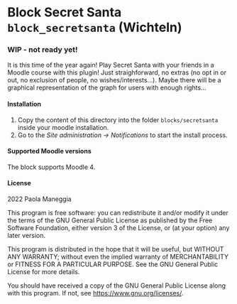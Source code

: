 # Block Secret Santa `block_secretsanta` (Wichteln)

### WIP - not ready yet!

It is this time of the year again! Play Secret Santa with your friends in a Moodle course with this plugin! Just straighforward, no extras (no opt in or out, no exclusion of people, no wishes/interests...). Maybe there will be a graphical representation of the graph for users with enough rights...

#### Installation
1. Copy the content of this directory into the folder `blocks/secretsanta` inside your moodle installation.
1. Go to the _Site administration -> Notifications_ to start the install process.

#### Supported Moodle versions
The block supports Moodle 4.

#### License
2022 Paola Maneggia

This program is free software: you can redistribute it and/or modify it under
the terms of the GNU General Public License as published by the Free Software
Foundation, either version 3 of the License, or (at your option) any later
version.

This program is distributed in the hope that it will be useful, but WITHOUT ANY
WARRANTY; without even the implied warranty of MERCHANTABILITY or FITNESS FOR A
PARTICULAR PURPOSE.  See the GNU General Public License for more details.

You should have received a copy of the GNU General Public License along with
this program.  If not, see <https://www.gnu.org/licenses/>.
